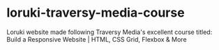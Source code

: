 # loruki-traversy-media-course
Loruki website made following Traversy Media's excellent course titled: Build a Responsive Website | HTML, CSS Grid, Flexbox &amp; More

